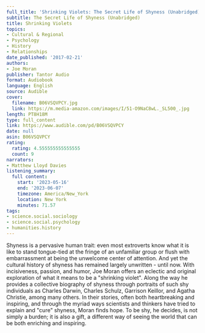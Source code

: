 ```yaml
---
full_title: 'Shrinking Violets: The Secret Life of Shyness (Unabridged)'
subtitle: The Secret Life of Shyness (Unabridged)
title: Shrinking Violets
topics:
- Cultural & Regional
- Psychology
- History
- Relationships
date_published: '2017-02-21'
authors:
- Joe Moran
publisher: Tantor Audio
format: Audiobook
language: English
source: Audible
cover:
  filename: B06VSQVPCY.jpg
  link: https://m.media-amazon.com/images/I/51-O9NaC8wL._SL500_.jpg
length: PT8H18M
type: full_content
link: https://www.audible.com/pd/B06VSQVPCY
date: null
asin: B06VSQVPCY
rating:
  rating: 4.555555555555555
  count: 9
narrators:
- Matthew Lloyd Davies
listening_summary:
  full content:
    start: '2023-05-16'
    end: '2023-06-07'
    timezone: America/New_York
    location: New York
    minutes: 71.57
tags:
- science.social.sociology
- science.social.psychology
- humanities.history
---
```

Shyness is a pervasive human trait: even most extroverts know what it is like to stand tongue-tied at the fringe of an unfamiliar group or flush with embarrassment at being the unwelcome center of attention. And yet the cultural history of shyness has remained largely unwritten - until now. With incisiveness, passion, and humor, Joe Moran offers an eclectic and original exploration of what it means to be a "shrinking violet". Along the way he provides a collective biography of shyness through portraits of such shy individuals as Charles Darwin, Charles Schulz, Garrison Keillor, and Agatha Christie, among many others. In their stories, often both heartbreaking and inspiring, and through the myriad ways scientists and thinkers have tried to explain and "cure" shyness, Moran finds hope. To be shy, he decides, is not simply a burden; it is also a gift, a different way of seeing the world that can be both enriching and inspiring.


